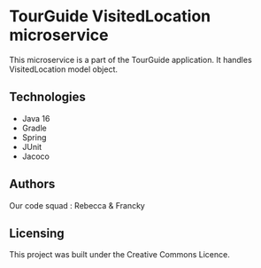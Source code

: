 # TourGuide VisitedLocation microservice

This microservice is a part of the TourGuide application. It handles VisitedLocation model object.

## Technologies

- Java 16
- Gradle
- Spring
- JUnit
- Jacoco

## Authors

Our code squad : Rebecca & Francky

## Licensing

This project was built under the Creative Commons Licence.
